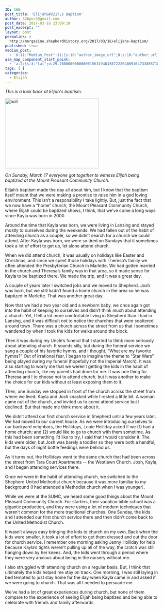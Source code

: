 ```yaml
---
ID: 166
post_title: 'Elijah&#8217;s Baptism'
author: 32bpwr3@gmail.com
post_date: 2017-03-18 23:09:10
post_excerpt: ""
layout: post
permalink: >
  http://morgazine.shepherdhistory.org/2017/03/18/elijahs-baptism/
published: true
medium_post:
  - 'O:11:"Medium_Post":11:{s:16:"author_image_url";N;s:10:"author_url";N;s:11:"byline_name";N;s:12:"byline_email";N;s:10:"cross_link";s:2:"no";s:2:"id";N;s:21:"follower_notification";s:2:"no";s:7:"license";s:19:"all-rights-reserved";s:14:"publication_id";s:12:"553ace568d65";s:6:"status";s:4:"none";s:3:"url";N;}'
ase_map_component_start_point:
  - 'a:2:{s:3:"lat";d:29.760000000000001563194018672220408916473388671875;s:3:"lng";d:-95.3799999999999954525264911353588104248046875;}'
tags: [ ]
categories:
  - Elijah
---
```

<p><em>This is a look back at Elijah's baptism.</em></p><p><img title="null" src="http://morgazine.shepherdhistory.org/wp-content/uploads/2017/03/image-10.jpeg" alt="null" width="308" height="230" /></p><p><i>On Sunday, March 17 everyone got together to witness Elijah being baptized at the Mount Pleasant Community Church.</i></p><p>Elijah’s baptism made the day all about him, but I know that the baptism itself meant that we were making a promise to raise him in a god loving environment. This isn’t a responsibility I take lightly. But, just the fact that we now have a “home” church, the Mount Pleasant Community Church, where Elijah could be baptized shows, I think, that we’ve come a long ways since Kayla was born in 2000.</p><p>Around the time that Kayla was born, we were living in Lansing and stayed mostly to ourselves during the weekends. We had fallen out of the habit of attending church as a couple, so we didn’t search for a church we could attend. After Kayla was born, we were so tired on Sundays that it sometimes took a lot of effort to get up, let alone attend church.</p><p>When we did attend church, it was usually on holidays like Easter and Christmas, and since we spent those holidays with Theresa’s family we often attended the Presbyterian Church in Marlette. We had gotten married in the church and Theresa’s family was in that area, so it made sense for Kayla to be baptized there. We made the trip, and it was a great day.</p><p>A couple of years later I switched jobs and we moved to Shepherd. Josh was born, but we still hadn’t found a home church in the area so he was baptized in Marlette. That was another great day.</p><p>Now that we had a two year old and a newborn baby, we once again got into the habit of keeping to ourselves and didn’t think much about attending a church. Yet, I felt a lot more comfortable living in Shepherd than I had in Lansing, and it was difficult not to notice the churches that were scattered around town. There was a church across the street from us that I sometimes wandered by when I took the kids for walks around the block.</p><p>Then it was during my Uncle’s funeral that I started to think more seriously about attending church. It sounds silly, but during the funeral service we sang a couple of his favorite hymns, and I thought, “What are my favorite hymns?” Out of irrational fear, I began to imagine the theme to “Star Wars” being played during my funeral (hopefully not the Imperial March). It was also starting to worry me that we weren’t getting the kids in the habit of attending church, like my parents had done for me. It was one thing for Theresa and I to choose not to attend church, but it was another to make the choice for our kids without at least exposing them to it.</p><p>Then, one Sunday we stopped in front of the church across the street from where we lived. Kayla and Josh snacked while I rested a little bit. A woman came out of the church, and invited us to come attend service but I declined. But that made me think more about it.</p><p>We didn’t attend our first church service in Shepherd until a few years later. We had moved to our current house. As we were introducing ourselves to our backyard neighbors, the Hollidays, Louie Holliday asked if we (1) had a home church; and (2) would like to go to church with them sometime. As this had been something I’d like to try, I said that I would consider it. The kids were older, but Josh was barely a toddler so they were both a handful, but the days of night bottle feedings were behind us.</p><p>As it turns out, the Hollidays went to the same church that had been across the street from Tara Court Apartments -- the Westlawn Church. Josh, Kayla, and I began attending services there.</p><p>Once we were in the habit of attending church, we switched to the Shepherd United Methodist church because it was more familiar to my background (I had attended a Methodist church when I was younger).</p><p>While we were at the SUMC, we heard some good things about the Mount Pleasant Community Church. For starters, their vacation bible school was a gigantic production, and they were using a lot of modern techniques that weren’t common for the more traditional churches. One Sunday, the kids and I attended our first church service there and then didn’t come back to the United Methodist Church.</p><p>It wasn’t always easy bringing the kids to church on my own. Back when the kids were smaller, it took a lot of effort to get them dressed and out the door for church service. I remember one morning asking Jenny Holliday for help because Kayla’s tights weren’t pulling up all of the way; the crotch was still hanging down by her knees. And, the kids went through a period where they were very anxious about being in the nursery without me.</p><p>I also struggled with attending church on a regular basis. But, I think that ultimately the kids helped me stay on track. One morning, I was still laying in bed tempted to just stay home for the day when Kayla came in and asked if we were going to church. That was all I needed to persuade me.</p><p>We’ve had a lot of great experiences during church, but none of them compare to the experience of seeing Elijah being baptized and being able to celebrate with friends and family afterwards.</p>